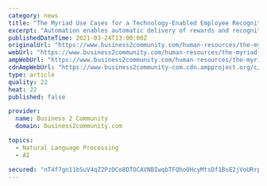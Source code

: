 ```yaml
---
category: news
title: "The Myriad Use Cases for a Technology-Enabled Employee Recognition Platform"
excerpt: "Automation enables automatic delivery of rewards and recognition to employees on special occasions ... Predictive and prescriptive analytics can also be highly valuable when gathering Voice of Employee (VoE) insights. Here, employees’ responses to ..."
publishedDateTime: 2021-03-24T13:00:00Z
originalUrl: "https://www.business2community.com/human-resources/the-myriad-use-cases-for-a-technology-enabled-employee-recognition-platform-02393896"
webUrl: "https://www.business2community.com/human-resources/the-myriad-use-cases-for-a-technology-enabled-employee-recognition-platform-02393896"
ampWebUrl: "https://www.business2community.com/human-resources/the-myriad-use-cases-for-a-technology-enabled-employee-recognition-platform-02393896/amp"
cdnAmpWebUrl: "https://www-business2community-com.cdn.ampproject.org/c/s/www.business2community.com/human-resources/the-myriad-use-cases-for-a-technology-enabled-employee-recognition-platform-02393896/amp"
type: article
quality: 22
heat: 22
published: false

provider:
  name: Business 2 Community
  domain: business2community.com

topics:
  - Natural Language Processing
  - AI

secured: "nT4f7gn11bSuV4qZ2PzDCo8DTOCAVNBIwqbTFQhoOHcyMtsDf1BsE2jVoURrpqbaX38CeZ/R0TKZ/FiJtuzBjPW18d0ZAc0mVqmOOPaNd4UssGNVcO1spRFJQGqu+t4jbC2n8pF+Ib2XYJCWNDCYcUwH7+xjj9pAynvLHrsc/MP0TtP8pHp21cQIAOsoTGxtUpJpdVhoHcF+LyBAt9yCP0JTC1cA7sXgsOpV4ZeqLx3da0cN1hLF3BBUrKJ+IhrP1ABhVPuBzfGIaSrbKRQ0R37WLWISHUnvwfOcEB7hN9nu5OJn4Ezo8/ROJZ8kcFifAL22+y+G+avu+aKRUnME/kKOGj/bTd6qYUxoQRTELBg=;7Qc0NI40KbSP8G+dgZ/mKg=="
---
```


